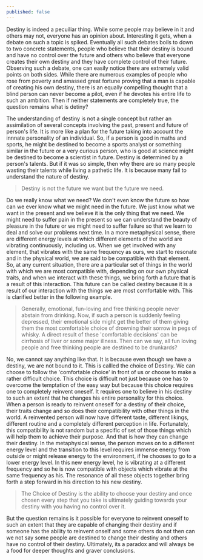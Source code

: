 ```yaml
---
published: false
---
```



Destiny is indeed a pecuiliar thing. While some people may believe in it and others may not, everyone has an opinion about. Interesting it gets, when a debate on such a topic is spiked. Eventually all such debates boils to down to two concrete statements, people who believe that their destiny is bound and have no control over the future and others who believe that everyone creates their own destiny and they have complete control of their future. Observing such a debate, one can easily notice there are extremely valid points on both sides. While there are numerous examples of people who rose from poverty and amassed great fortune proving that a man is capable of creating his own destiny, there is an equally compelling thought that a blind person can never become a pilot, even if he devotes his entire life to such an ambition. Then if neither statements are completely true, the question remains what is detiny?

The understanding of destiny is not a single concept but rather an assimilation of several concepts involving the past, present and future of person's life. It is more like a plan for the future taking into account the innnate personality of an individual. So, if a person is good in maths and sports, he might be destined to become a sports analyst or something similar in the future or a very curious person, who is good at science might be destined to become a scientist in future. Destiny is determined by a person's talents. But if it was so simple, then why there are so many people wasting their talents while living a pathetic life. It is because many fail to understand the nature of destiny.

> Destiny is not the future we want but the future we need.

Do we really know what we need? We don't even know the future so how can we ever know what we might need in the future. We just know what we want in the present and we believe it is the only thing that we need. We might need to suffer pain in the present so we can understand the beauty of pleasure in the future or we might need to suffer failure so that we learn to deal and solve our problems next time.  In a more metaphysical sense, there are different energy levels at which different elements of the world are vibrating continuously, including us. When we get involved with any element, that vibrates with the same frequency as ours, we start to resonate and in the physical world, we are said to be compatible with that element. So, at any current situation, there are a particular set of things in the world with which we are most compatible with, depending on our own physical traits, and when we interact with these things, we bring forth a future that is a result of this interaction. This future can be called destiny because it is a result of our interaction with the things we are most comfortable with. This is clarified better in the following example.

>Generally, emotional, fun-loving and free thinking people never abstain from drinking. Now, if such a person is suddenly feeling depressed, their emotional side might get the better of them giving them the most comfortable choice of drowning their sorrow in pegs of whisky. A direct result of these 'comfortable decisions' can be cirrhosis of liver or some major illness. Then can we say, all fun loving people and free thinking people are destined to be drunkards?

No, we cannot say anything like that. It is because even though we have a destiny, we are not bound to it. This is callled the choice of Destiny. We can choose to follow the 'comfortable choice' in front of us or choose to make a rather difficult choice. This choice is difficult not just because one has to overcome the temptation of the easy way but because this choice requires one to completely reinvent oneself. It requires one to believe in his destiny to such an extent that he changes his entire personality for this choice. When a person is ready to reinvent oneself for a destiny of their choice, their traits change and so does their compatibility with other things in the world. A reinvented person will now have different taste, different likings, different routine and a completely different perception in life. Fortunately, this compatibility is not random but a specific of set of those things which will help them to achieve their purpose. And that is how they can change their destiny. In the metaphysical sense, the person moves on to a different energy level and the transition to this level requires immense energy from outside or might release energy to the environment, if he chooses to go to a lower energy level. In this new energy level, he is vibrating at a different frequency and so he is now compatible with objects which vibrate at the same frequency as his. The resonance of all these objects together bring forth a step forward in his direction to his new destiny.

>The Choice of Destiny is the ability to choose your destiny and once chosen every step that you take is ultimately guiding towards your destiny with you having no control over it.

But the question remains is it possible for everyone to reinvent oneself to such an extent that they are capable of changing their destiny and if someone has the ability to reinvent onself and some others do not then can we not say some people are destined to change their destiny and others have no control of their destiny. Ultimately, its a paradox and will always be a food for deeper thoughts and graver conclusions.
